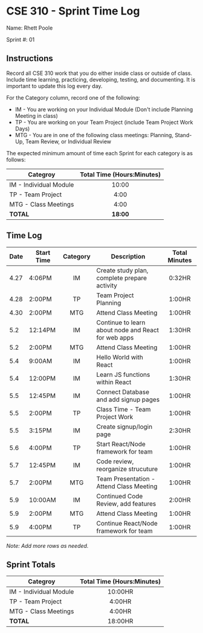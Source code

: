 # CSE 310 - Sprint Time Log

Name: Rhett Poole

Sprint #: 01

## Instructions

Record all CSE 310 work that you do either inside class or outside of class.  Include time learning, practicing, developing, testing, and documenting.  It is important to update this log every day.

For the Category column, record one of the following:
* IM - You are working on your Individual Module (Don't include Planning Meeting in class)
* TP - You are working on your Team Project (include Team Project Work Days)
* MTG - You are in one of the following class meetings: Planning, Stand-Up, Team Review, or Individual Review

The expected minimum amount of time each Sprint for each category is as follows:

|Categroy                       |Total Time (Hours:Minutes)|
|-------------------------------|:------------------------:|
|IM - Individual Module         |          10:00           |
|TP - Team Project              |           4:00           |
|MTG - Class Meetings           |           4:00           |
|**TOTAL**                      |        **18:00**         |

## Time Log

|Date      |Start Time|Category|Description                                 |Total Minutes|
|----------|----------|:------:|--------------------------------------------|:-----------:|
|4.27      |4:06PM    |IM      |Create study plan, complete prepare activity|0:32HR       |
|4.28      |2:00PM    |TP      |Team Project Planning                       |1:00HR       |
|4.30      |2:00PM    |MTG     |Attend Class Meeting                        |1:00HR       |
|5.2       |12:14PM   |IM |Continue to learn about node and React for web apps| 1:30HR    |
|5.2       |2:00PM    |MTG     |Attend Class Meeting                        |1:00HR       |
|5.4       |9:00AM    |IM      |Hello World with React                      |1:00HR       |
|5.4       |12:00PM   |IM      |Learn JS functions within React             |1:30HR       |
|5.5       |12:45PM   |IM      |Connect Database and add signup pages       |1:00HR       |
|5.5       |2:00PM    |TP      |Class Time - Team Project Work              |1:00HR       |
|5.5       |3:15PM    |IM      |Create signup/login page                    |2:30HR       |
|5.6       |4:00PM    |TP      |Start React/Node framework for team         |1:00HR       |
|5.7       |12:45PM   |IM      |Code review, reorganize strucuture          |1:00HR       |
|5.7       |2:00PM    |MTG     |Team Presentation - Attend Class Meeting    |1:00HR       |
|5.9       |10:00AM   |IM      |Continued Code Review, add features         |2:00HR       |
|5.9       |2:00PM    |MTG     |Attend Class Meeting                        |1:00HR       |
|5.9       |4:00PM    |TP      |Continue React/Node framework for team      |1:00HR       |

_Note: Add more rows as needed._

## Sprint Totals

|Categroy                       |Total Time (Hours:Minutes)|
|-------------------------------|:------------------------:|
|IM - Individual Module         |  10:00HR                 |
|TP - Team Project              |  4:00HR                  |
|MTG - Class Meetings           |  4:00HR                  |
|**TOTAL**                      |  18:00HR                 |
